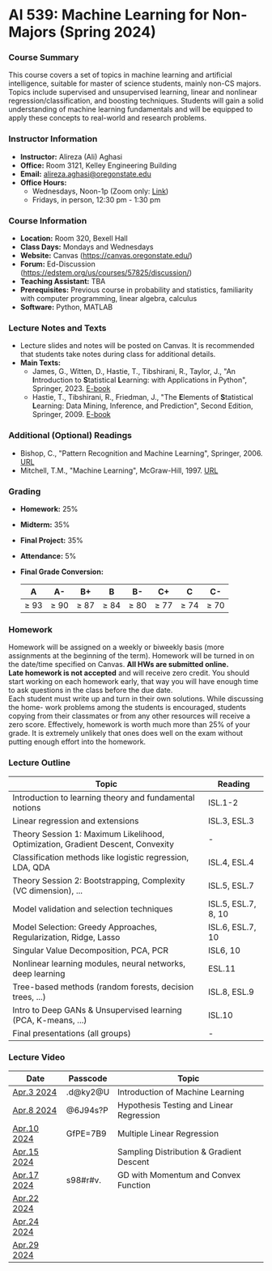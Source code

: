 # AI 539: Machine Learning for Non-Majors (Spring 2024)

### Course Summary
This course covers a set of topics in machine learning and artificial intelligence, suitable for master of science students, mainly non-CS majors. Topics include supervised and unsupervised learning, linear and nonlinear regression/classification, and boosting techniques. Students will gain a solid understanding of machine learning fundamentals and will be equipped to apply these concepts to real-world and research problems.

### Instructor Information
- **Instructor:** Alireza (Ali) Aghasi
- **Office:** Room 3121, Kelley Engineering Building
- **Email:** [alireza.aghasi@oregonstate.edu](mailto:alireza.aghasi@oregonstate.edu)
- **Office Hours:**
  - Wednesdays, Noon-1p (Zoom only: [Link](https://oregonstate.zoom.us/j/2272200572?pwd=c1dPRlF1akY4QzRJUS9wOFVGaGIrQT09))
  - Fridays, in person, 12:30 pm - 1:30 pm

### Course Information
- **Location:** Room 320, Bexell Hall
- **Class Days:** Mondays and Wednesdays
- **Website:** Canvas (https://canvas.oregonstate.edu/)
- **Forum:** Ed-Discussion (https://edstem.org/us/courses/57825/discussion/)
- **Teaching Assistant:** TBA
- **Prerequisites:** Previous course in probability and statistics, familiarity with computer programming, linear algebra, calculus
- **Software:** Python, MATLAB

### Lecture Notes and Texts
- Lecture slides and notes will be posted on Canvas. It is recommended that students take notes during class for additional details.
- **Main Texts:**
  - James, G., Witten, D., Hastie, T., Tibshirani, R., Taylor, J., "An **I**ntroduction to **S**tatistical **L**earning: with Applications in Python", Springer, 2023. [E-book](https://www.statlearning.com/)
  - Hastie, T., Tibshirani, R., Friedman, J., "The **E**lements of **S**tatistical **L**earning: Data Mining, Inference, and Prediction", Second Edition, Springer, 2009. [E-book](https://goo.gl/xgr63x)

### Additional (Optional) Readings
- Bishop, C., "Pattern Recognition and Machine Learning", Springer, 2006. [URL](https://goo.gl/56GFVv)
- Mitchell, T.M., "Machine Learning", McGraw-Hill, 1997. [URL](https://goo.gl/HrBDtK)

### Grading
- **Homework:** 25%
- **Midterm:** 35%
- **Final Project:** 35%
- **Attendance:** 5%
- **Final Grade Conversion:**

  | A | A- | B+ | B | B- | C+ | C | C- |
  | :-: | :-: | :-: | :-: | :-: | :-: | :-: | :-: |
  | ≥ 93 | ≥ 90 | ≥ 87 | ≥ 84 | ≥ 80 | ≥ 77 | ≥ 74 | ≥ 70 |

### Homework
Homework will be assigned on a weekly or biweekly basis (more assignments at the beginning of the term). Homework will be turned in on the date/time specified on Canvas. **All HWs are submitted online.** <br>
**Late homework is not accepted** and will receive zero credit. You should start working on each homework early, that way you will have enough time to ask questions in the class before the due date.<br>
Each student must write up and turn in their own solutions. While discussing the home- work problems among the students is encouraged, students copying from their classmates or from any other resources will receive a zero score.
Effectively, homework is worth much more than 25% of your grade. It is extremely unlikely that ones does well on the exam without putting enough effort into the homework.

### Lecture Outline
| Topic | Reading |
| - | - |
| Introduction to learning theory and fundamental notions | ISL.1-2 |
| Linear regression and extensions | ISL.3, ESL.3 |
| Theory Session 1: Maximum Likelihood, Optimization, Gradient Descent, Convexity | - |
| Classification methods like logistic regression, LDA, QDA | ISL.4, ESL.4 |
| Theory Session 2: Bootstrapping, Complexity (VC dimension), ... | ISL.5, ESL.7 |
| Model validation and selection techniques | ISL.5, ESL.7, 8, 10 |
| Model Selection: Greedy Approaches, Regularization, Ridge, Lasso  | ISL.6, ESL.7, 10 |
| Singular Value Decomposition, PCA, PCR | ISL6, 10 |
| Nonlinear learning modules, neural networks, deep learning | ESL.11 |
| Tree-based methods (random forests, decision trees, ...) | ISL.8, ESL.9 |
| Intro to Deep GANs & Unsupervised learning (PCA, K-means, ...) | ISL.10 |
| Final presentations (all groups) | - |

### Lecture Video
| Date | Passcode | Topic |
| - | - | - |
| [Apr.3 2024](https://oregonstate.zoom.us/rec/share/6yNGpLQ2sflQ9bi4wefIHLyox2mnlmrLl2DbIqsVscmWjt22J2AkDAXKOezqOnB5.sRqjfqwghzisVI9R) | .d@ky2@U | Introduction of Machine Learning |
| [Apr.8 2024](https://oregonstate.zoom.us/rec/share/AfEQGDEQ1VdbLPGeFNwOSm8Pp9U4qJEwdEkf6QcCoASltZ--sH8GLzhxBGxbvEzK.OZ0EYsLfR9vdkN_8) | @6J94s?P | Hypothesis Testing and Linear Regression |
| [Apr.10 2024](https://oregonstate.zoom.us/rec/share/9djbE-uw6itqXm3dG_1fWHKQ5L4N7j2TScwEKwmkBgmMuNcaQNyPC442BMLgzAFy.i5H1yCVlzZJCN2TL) | GfPE=7B9 | Multiple Linear Regression |
| [Apr.15 2024]() |  | Sampling Distribution & Gradient Descent |
| [Apr.17 2024](https://oregonstate.zoom.us/rec/share/fU_wGBhR6cqEqvMKuVgZ7SCu5_iIk3ciFLzmma7YGcq1tcBorwb3oaoxYZF-JnEe.d-vxj9OB0l2Me6My) | s98#r#v. | GD with Momentum and Convex Function |
| [Apr.22 2024]() |  |  |
| [Apr.24 2024]() |  |  |
| [Apr.29 2024]() |  |  |


